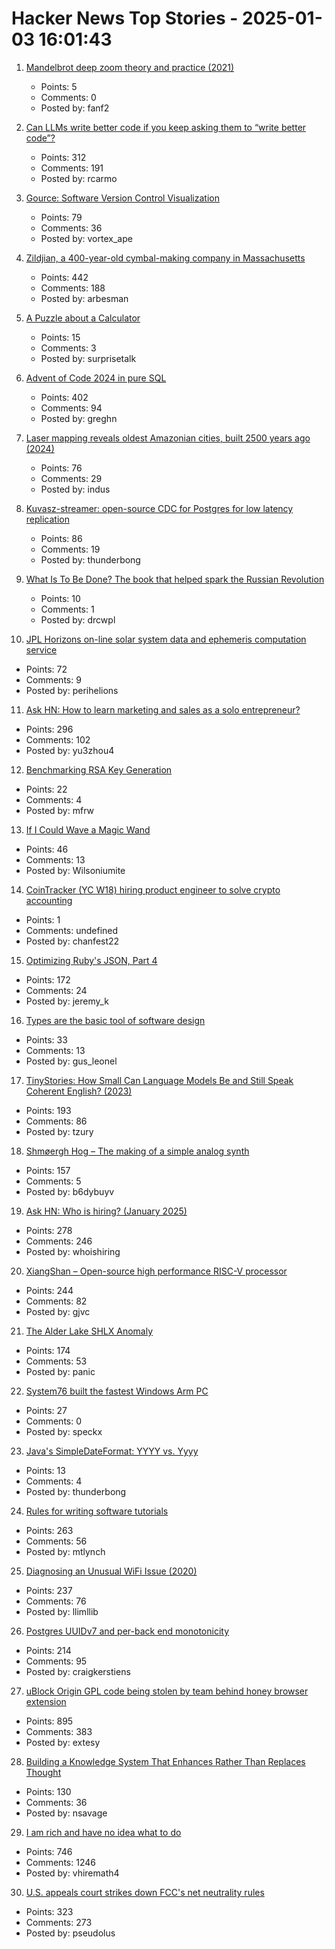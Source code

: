 # Hacker News Top Stories - 2025-01-03 16:01:43

1. [Mandelbrot deep zoom theory and practice (2021)](https://mathr.co.uk/blog/2021-05-14_deep_zoom_theory_and_practice.html)
   - Points: 5
   - Comments: 0
   - Posted by: fanf2

2. [Can LLMs write better code if you keep asking them to “write better code”?](https://minimaxir.com/2025/01/write-better-code/)
   - Points: 312
   - Comments: 191
   - Posted by: rcarmo

3. [Gource: Software Version Control Visualization](https://github.com/acaudwell/Gource)
   - Points: 79
   - Comments: 36
   - Posted by: vortex_ape

4. [Zildjian, a 400-year-old cymbal-making company in Massachusetts](https://www.wbur.org/news/2024/12/16/400-years-zildjian-cymbals-massachusetts)
   - Points: 442
   - Comments: 188
   - Posted by: arbesman

5. [A Puzzle about a Calculator](https://aperiodical.com/2024/12/a-puzzle-about-a-calculator/)
   - Points: 15
   - Comments: 3
   - Posted by: surprisetalk

6. [Advent of Code 2024 in pure SQL](http://databasearchitects.blogspot.com/2024/12/advent-of-code-2024-in-pure-sql.html)
   - Points: 402
   - Comments: 94
   - Posted by: greghn

7. [Laser mapping reveals oldest Amazonian cities, built 2500 years ago (2024)](https://www.science.org/content/article/laser-mapping-reveals-oldest-amazonian-cities-built-2500-years-ago)
   - Points: 76
   - Comments: 29
   - Posted by: indus

8. [Kuvasz-streamer: open-source CDC for Postgres for low latency replication](https://streamer.kuvasz.io/)
   - Points: 86
   - Comments: 19
   - Posted by: thunderbong

9. [What Is To Be Done? The book that helped spark the Russian Revolution](https://onepercentrule.substack.com/p/what-is-to-be-done)
   - Points: 10
   - Comments: 1
   - Posted by: drcwpl

10. [JPL Horizons on-line solar system data and ephemeris computation service](https://ssd.jpl.nasa.gov/horizons/)
   - Points: 72
   - Comments: 9
   - Posted by: perihelions

11. [Ask HN: How to learn marketing and sales as a solo entrepreneur?](undefined)
   - Points: 296
   - Comments: 102
   - Posted by: yu3zhou4

12. [Benchmarking RSA Key Generation](https://words.filippo.io/dispatches/rsa-keygen-bench/)
   - Points: 22
   - Comments: 4
   - Posted by: mfrw

13. [If I Could Wave a Magic Wand](https://wilsoniumite.com/2024/12/30/if-i-could-wave-a-magic-wand/)
   - Points: 46
   - Comments: 13
   - Posted by: Wilsoniumite

14. [CoinTracker (YC W18) hiring product engineer to solve crypto accounting](https://jobs.ashbyhq.com/cointracker/c039fbb9-2ed7-4a68-bc7a-c6f929d5d5e5)
   - Points: 1
   - Comments: undefined
   - Posted by: chanfest22

15. [Optimizing Ruby's JSON, Part 4](https://byroot.github.io/ruby/json/2024/12/29/optimizing-ruby-json-part-4.html)
   - Points: 172
   - Comments: 24
   - Posted by: jeremy_k

16. [Types are the basic tool of software design](https://www.tedinski.com/2018/12/05/types-as-design-tool.html)
   - Points: 33
   - Comments: 13
   - Posted by: gus_leonel

17. [TinyStories: How Small Can Language Models Be and Still Speak Coherent English? (2023)](https://arxiv.org/abs/2305.07759)
   - Points: 193
   - Comments: 86
   - Posted by: tzury

18. [Shmøergh Hog – The making of a simple analog synth](https://www.peterzimon.com/hog/)
   - Points: 157
   - Comments: 5
   - Posted by: b6dybuyv

19. [Ask HN: Who is hiring? (January 2025)](undefined)
   - Points: 278
   - Comments: 246
   - Posted by: whoishiring

20. [XiangShan – Open-source high performance RISC-V processor](https://github.com/OpenXiangShan/XiangShan)
   - Points: 244
   - Comments: 82
   - Posted by: gjvc

21. [The Alder Lake SHLX Anomaly](https://tavianator.com/2025/shlx.html)
   - Points: 174
   - Comments: 53
   - Posted by: panic

22. [System76 built the fastest Windows Arm PC](https://www.jeffgeerling.com/blog/2025/system76-built-fastest-windows-arm-pc)
   - Points: 27
   - Comments: 0
   - Posted by: speckx

23. [Java's SimpleDateFormat: YYYY vs. Yyyy](http://dangoldin.com/2019/01/06/javas-simpledateformat-yyyy-vs-yyyy/)
   - Points: 13
   - Comments: 4
   - Posted by: thunderbong

24. [Rules for writing software tutorials](https://refactoringenglish.com/chapters/rules-for-software-tutorials/)
   - Points: 263
   - Comments: 56
   - Posted by: mtlynch

25. [Diagnosing an Unusual WiFi Issue (2020)](https://ryuuta.net/blog/diagnosing-an-unsual-wifi-issue/)
   - Points: 237
   - Comments: 76
   - Posted by: llimllib

26. [Postgres UUIDv7 and per-back end monotonicity](https://brandur.org/fragments/uuid-v7-monotonicity)
   - Points: 214
   - Comments: 95
   - Posted by: craigkerstiens

27. [uBlock Origin GPL code being stolen by team behind honey browser extension](https://old.reddit.com/r/uBlockOrigin/comments/1hr6xjc/ubo_quick_filters_list_being_stolen_by_team/)
   - Points: 895
   - Comments: 383
   - Posted by: extesy

28. [Building a Knowledge System That Enhances Rather Than Replaces Thought](https://nsavage.substack.com/p/beyond-rag-building-a-knowledge-management)
   - Points: 130
   - Comments: 36
   - Posted by: nsavage

29. [I am rich and have no idea what to do](https://vinay.sh/i-am-rich-and-have-no-idea-what-to-do-with-my-life/)
   - Points: 746
   - Comments: 1246
   - Posted by: vhiremath4

30. [U.S. appeals court strikes down FCC's net neutrality rules](https://www.tvtechnology.com/news/sixth-circuit-of-appeals-strikes-down-fccs-net-neutrality-rules)
   - Points: 323
   - Comments: 273
   - Posted by: pseudolus

